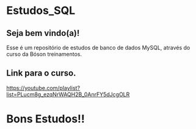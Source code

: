 # Estudos_SQL
## Seja bem vindo(a)!
Esse é um repositório de estudos de banco de dados MySQL, através do curso da Bóson treinamentos.

## Link para o curso.

https://youtube.com/playlist?list=PLucm8g_ezqNrWAQH2B_0AnrFY5dJcgOLR

# Bons Estudos!!

